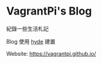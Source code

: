 # VagrantPi's Blog

紀錄一些生活札記

Blog 使用 [hyde](https://github.com/poole/hyde) 建置

Website: https://vagrantpi.github.io/

